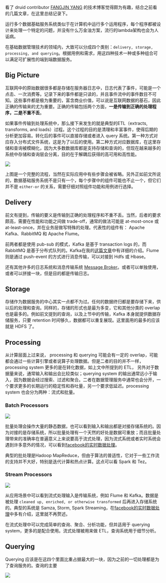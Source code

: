 看了 druid contributor [FANGJIN YANG](http://imply.io/post/2015/11/04/big-data-zoo.html) 的技术博客觉得颇为有趣，结合之前看的几篇文章，在这里总结记录下。

运行多个数据基础服务系统类似于在计算机中运行多个运用程序，每个程序都被设计来处理一个特定的问题，并没有什么万金油方案，流行的lambda架构也会为人诟病。

在基础数据管理技术的领域内，大致可以分成四个类别：`delivery, storage, processing, and querying`。根据用例和需求，用这四种技术一种或多种组合可以满足可扩展性的端到端数据服务。

## Big Picture

互联网中的原始数据很多都是存储在服务器日志中，日志代表了事件，可能是一个点击、一次消费等。记录下来的事件都是只读的，并且事件流中的事件数目不可知。这些事件都是极为重要的，富含商业价值，可以说是互联网数据的基石，因此正确的传输来的尤为重要。正确的传输包括两个方面，**一是传输到正确的处理程序，二是不重不丢**。

如果事件传输到处理系统中，那么接下来发生的就是典型的ETL（extracts, transforms, and loads）过程。这个过程的目的是清理和丰富事件，使得后期的分析更加容易。转化后的事件可以直接存储或者进入 query 系统。第一种方式对应存入分布式文件系统，这是为了以后的使用。第二种方式对应数据库，在这里存储和查询被模糊化，因为大多数数据库都是支持存储和查询的，但现在越来越多的系统中存储和查询层会分离，目的在于解耦后获得的高可用和高性能。

![](http://imply.io/image/blog-assets/flow.png)

上图是一个完整的流程，当然在实际应用中有些步骤会被省略。另外正如前文所说的，数据基础服务系统不是只有一个，每个步骤中的组件可能也不止一个，但它们并不是 `either-or` 的关系，需要仔细对照组件功能和用例进行选择。

## Delivery

前文有提到，传输的要义是传输到正确的处理程序和不重不丢。当然，后者的要求颇高，需要在性能和功能之间做 trade-off，通常的做法可能是 at-most-once 或 at-least-once，并在业务层做写特殊的处理。代表性的组件有： Apache Kafka、RabbitMQ 和 Apache Flume。

前两者都是使用 pub-sub 的模式，Kafka 是基于 transaction logs 的，而 RabbitMQ 是基于分布式队列的。Kafka在我的[这篇文章](http://billowkiller.com/blog/2016/04/06/kafka/)中有详细的介绍。Flume则是通过 push-event 的方式进行消息传输，可以对接到 Hdfs 或 Hbase。

还有其他许多的日志系统和消息传输系统 [Message Broker](https://en.wikipedia.org/wiki/Message_broker)。或者可以单独使用，或者可以拼接一块，但是目的都是传输日志。

## Storage

存储作为数据服务的中心其实一点都不为过。任何的数据终归都是要存储下来，供以后的处理和查询。同样的，存储的形式也是最为多变，它和其他分类的 overlap 也是最多的。例如前文提到的查询，以及上节中的传输，Kafka 本身就提供数据存储服务，只要 retention 时间够久，数据都可以重复展现。这里面用的最多的应该就是 HDFS 了。

## Processing

从计算层面上过来说， processing 和 querying 可能会有一定的 overlap，可能都会通过一些计算引擎或者说算子处理数据。但是二者的目的并不一样，processing system 更多的是在转化数据，如上文中所提到的 ETL， 另外对于数据量来说，通常输入和输出会比较类似；querying system 的输出通常远小于输入，因为数据会经过搜索、过滤和聚合。二者在数据管理服务中通常也会分开，一个要求更多的长期运行的稳定性和吞吐量，另一个要求低延迟。processing system 也会分为两种：流式和批量。

### Batch Processors

![](http://imply.io/image/blog-assets/batch-processing.png)

批量处理会操作大量的静态数据，也可以看到输入和输出都是对接存储系统的。因为对接的是存储系统，所以批量处理有一个天然的好处是数据可重放；而且批量处理带来的准确率在普遍意义上来说要高于流式处理，因为流式系统或者实时系统会遇到许多意外的情况，可以看到[facebook的实时数据处理](http://billowkiller.com/blog/2016/07/13/realtime-data-processing-at-facebook/)。

典型的批处理是Hadoop MapReduce，但由于算法的普适性，它对于一些工作流的支持并不大好，特别是迭代计算和热点计算。这点可以看 Spark 和 Tez。

### Stream Processors

![](http://imply.io/image/blog-assets/stream-processing.png)

从应用场景中可以看到流式处理输入是传输系统，例如 Flume 和 Kafka。数据是被处理 `cleaned up, enriched, or otherwise transformed` 后再进入存储系统的。典型的系统是 Samza, Storm, Spark Streaming，在[facebook的实时数据处理](http://billowkiller.com/blog/2016/07/13/realtime-data-processing-at-facebook/)中多有介绍，这里就不再赘述。

在流式处理中可以完成简单的查询、聚合、分析功能，但并适用于 querying system，更多的是配合使用。流式处理被用来做 ETL，查询系统用于细节分析。

## Querying

Querying 应该是在这四个里面比重占据最大的一块，因为之前的一切处理都是为了查询服务的。查询的主要



![](http://imply.io/image/blog-assets/radstack.png)


